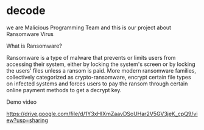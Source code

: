 # decode
we are Malicious Programming Team and this is our project about Ransomware Virus

What is Ransomware?

Ransomware is a type of malware that prevents or limits users from accessing their system, either by locking the system's
screen or by locking the users' files unless a ransom is paid. More modern ransomware families, collectively categorized as
crypto-ransomware, encrypt certain file types on infected systems and forces users to pay the ransom through certain online
payment methods to get a decrypt key.

Demo video

https://drive.google.com/file/d/1Y3xHIXmZaavDSoUHar2V5GV3jeK_cpQ9/view?usp=sharing
